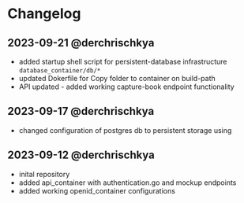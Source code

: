 # Changelog
## 2023-09-21 @derchrischkya
- added startup shell script for persistent-database infrastructure `database_container/db/*`
- updated Dokerfile for Copy folder to container on build-path
- API updated - added working capture-book endpoint functionality

## 2023-09-17 @derchrischkya
- changed configuration of postgres db to persistent storage using

## 2023-09-12 @derchrischkya
- inital repository
- added api_container with authentication.go and mockup endpoints
- added working openid_container configurations
